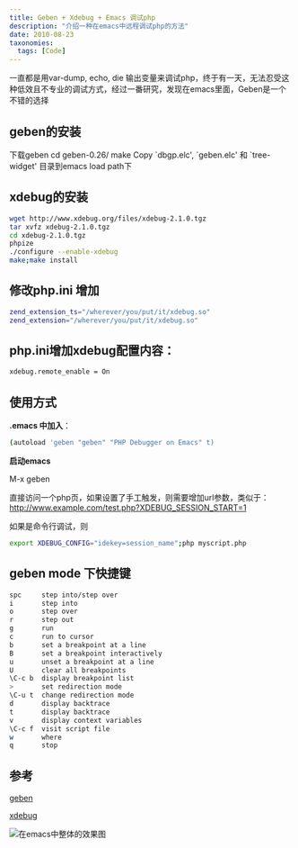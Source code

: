 ```yaml
---
title: Geben + Xdebug + Emacs 调试php
description: "介绍一种在emacs中远程调试php的方法"
date: 2010-08-23
taxonomies:
  tags: [Code]
---
```


一直都是用var-dump, echo, die 输出变量来调试php，终于有一天，无法忍受这种低效且不专业的调试方式，经过一番研究，发现在emacs里面，Geben是一个不错的选择

## geben的安装
下载geben
cd geben-0.26/
make
Copy \`dbgp.elc\', \`geben.elc\' 和 \`tree-widget\' 目录到emacs load path下

## xdebug的安装
```bash
wget http://www.xdebug.org/files/xdebug-2.1.0.tgz
tar xvfz xdebug-2.1.0.tgz
cd xdebug-2.1.0.tgz
phpize
./configure --enable-xdebug
make;make install
```

## 修改php.ini 增加 
``` Bash
zend_extension_ts="/wherever/you/put/it/xdebug.so"
zend_extension="/wherever/you/put/it/xdebug.so"
```

## php.ini增加xdebug配置内容：
```Bash
xdebug.remote_enable = On
```

## 使用方式
**.emacs 中加入**：
```Bash
(autoload 'geben "geben" "PHP Debugger on Emacs" t)
```
**启动emacs**

M-x geben

直接访问一个php页，如果设置了手工触发，则需要增加url参数，类似于：
http://www.example.com/test.php?XDEBUG_SESSION_START=1


如果是命令行调试，则
```Bash
export XDEBUG_CONFIG="idekey=session_name";php myscript.php
```

## geben mode 下快捷键
``` Bash
spc     step into/step over
i       step into
o       step over
r       step out
g       run
c       run to cursor
b       set a breakpoint at a line
B       set a breakpoint interactively
u       unset a breakpoint at a line
U       clear all breakpoints
\C-c b  display breakpoint list
>       set redirection mode
\C-u t  change redirection mode
d       display backtrace
t       display backtrace
v       display context variables
\C-c f  visit script file
w       where
q       stop
```

## 参考
[geben]("http://code.google.com/p/geben-on-emacs)

[xdebug]("http://www.xdebug.org/)

![在emacs中整体的效果图](/assets/txt.png)

